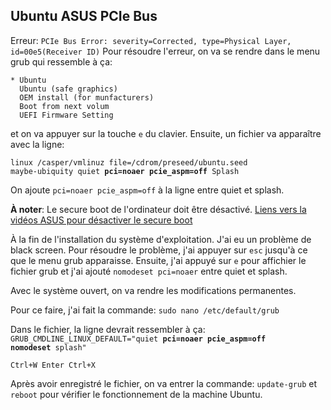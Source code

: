 ## Ubuntu ASUS PCIe Bus


Erreur: `PCIe Bus Error: severity=Corrected, type=Physical Layer, id=00e5(Receiver ID)`
Pour résoudre l'erreur, on va se rendre dans le menu grub qui ressemble à ça:
```
* Ubuntu
  Ubuntu (safe graphics)
  OEM install (for munfacturers)
  Boot from next volum
  UEFI Firmware Setting
```
et on va appuyer sur la touche `e` du clavier. Ensuite, un fichier va apparaître avec la ligne:

<code>linux      /casper/vmlinuz  file=/cdrom/preseed/ubuntu.seed maybe-ubiquity quiet <b>pci=noaer pcie_aspm=off</b> Splash</code>

On ajoute `pci=noaer pcie_aspm=off` à la ligne entre quiet et splash.

**À noter**: Le secure boot de l'ordinateur doit être désactivé.
[Liens vers la vidéos ASUS pour désactiver le secure boot](https://www.youtube.com/watch?v=tnOHi0w77bU)

À la fin de l'installation du système d'exploitation. J'ai eu un problème de black screen. Pour résoudre le problème, j'ai appuyer sur `esc` jusqu'à ce que le menu grub apparaisse. Ensuite, j'ai appuyé sur `e` pour affichier le fichier grub et j'ai ajouté `nomodeset pci=noaer` entre quiet et splash.

Avec le système ouvert, on va rendre les modifications permanentes.

Pour ce faire, j'ai fait la commande: `sudo nano /etc/default/grub`

Dans le fichier, la ligne devrait ressembler à ça:
<code>GRUB_CMDLINE_LINUX_DEFAULT="quiet <b>pci=noaer pcie_aspm=off nomodeset</b> splash"</code>

`Ctrl+W Enter Ctrl+X` 

Après avoir enregistré le fichier, on va entrer la commande: `update-grub` et `reboot` pour vérifier le fonctionnement de la machine Ubuntu.
